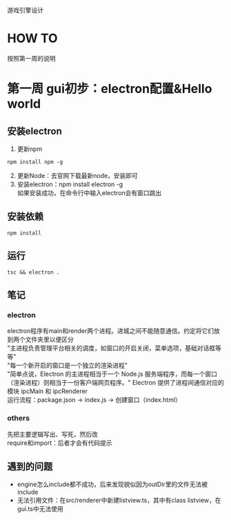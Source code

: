 游戏引擎设计
# HOW TO
按照第一周的说明   
# 第一周 gui初步：electron配置&Hello world
## 安装electron
1. 更新npm
```
npm install npm -g
```
2. 更新Node：去官网下载最新node，安装即可
3. 安装electron：npm install electron -g   
如果安装成功，在命令行中输入electron会有窗口跳出   
## 安装依赖
```
npm install    
```
## 运行
```
tsc && electron .   
```
## 笔记
### electron
electron程序有main和render两个进程。进城之间不能随意通信。约定将它们放到两个文件夹里以便区分    
"主进程负责管理平台相关的调度，如窗口的开启关闭，菜单选项，基础对话框等等"    
"每一个新开启的窗口是一个独立的渲染进程"      
"简单点说，Electron 的主进程相当于一个 Node.js 服务端程序，而每一个窗口（渲染进程）则相当于一份客户端网页程序。" 
 Electron 提供了进程间通信对应的模块 ipcMain 和 ipcRenderer       
运行流程：package.json → index.js → 创建窗口（index.html）
### others
先把主要逻辑写出、写死，然后改    
require和import：后者才会有代码提示
## 遇到的问题
- engine怎么include都不成功，后来发现貌似因为outDir里的文件无法被include      
- 无法引用文件：在src/renderer中新建listview.ts，其中有class listview，在gui.ts中无法使用     